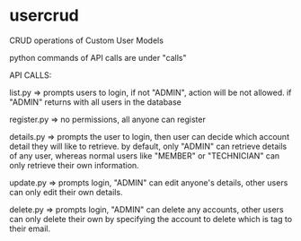 # usercrud
CRUD operations of Custom User Models 

python commands of API calls are under "calls" 

API CALLS:

list.py => prompts users to login, if not "ADMIN", action will be not allowed. if "ADMIN" returns with all users in the database

register.py => no permissions, all anyone can register

details.py => prompts the user to login, then user can decide which account detail they will like to retrieve. by default, only "ADMIN" can retrieve details of any user, whereas normal users like "MEMBER" or "TECHNICIAN" can only retrieve their own information.

update.py => prompts login, "ADMIN" can edit anyone's details, other users can only edit their own details. 

delete.py => prompts login, "ADMIN" can delete any accounts, other users can only delete their own by specifying the account to delete which is tag to their email. 



